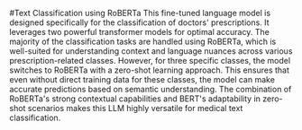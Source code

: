 #Text Classification using RoBERTa
This fine-tuned language model is designed specifically for the classification of doctors' prescriptions. It leverages two powerful transformer models for optimal accuracy. The majority of the classification tasks are handled using RoBERTa, which is well-suited for understanding context and language nuances across various prescription-related classes. However, for three specific classes, the model switches to RoBERTa with a zero-shot learning approach. This ensures that even without direct training data for these classes, the model can make accurate predictions based on semantic understanding.
The combination of RoBERTa's strong contextual capabilities and BERT's adaptability in zero-shot scenarios makes this LLM highly versatile for medical text classification.
